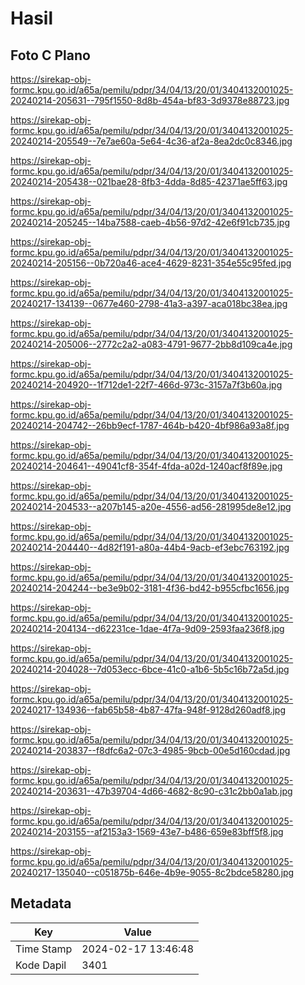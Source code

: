 # Hasil

## Foto C Plano

https://sirekap-obj-formc.kpu.go.id/a65a/pemilu/pdpr/34/04/13/20/01/3404132001025-20240214-205631--795f1550-8d8b-454a-bf83-3d9378e88723.jpg

https://sirekap-obj-formc.kpu.go.id/a65a/pemilu/pdpr/34/04/13/20/01/3404132001025-20240214-205549--7e7ae60a-5e64-4c36-af2a-8ea2dc0c8346.jpg

https://sirekap-obj-formc.kpu.go.id/a65a/pemilu/pdpr/34/04/13/20/01/3404132001025-20240214-205438--021bae28-8fb3-4dda-8d85-42371ae5ff63.jpg

https://sirekap-obj-formc.kpu.go.id/a65a/pemilu/pdpr/34/04/13/20/01/3404132001025-20240214-205245--14ba7588-caeb-4b56-97d2-42e6f91cb735.jpg

https://sirekap-obj-formc.kpu.go.id/a65a/pemilu/pdpr/34/04/13/20/01/3404132001025-20240214-205156--0b720a46-ace4-4629-8231-354e55c95fed.jpg

https://sirekap-obj-formc.kpu.go.id/a65a/pemilu/pdpr/34/04/13/20/01/3404132001025-20240217-134139--0677e460-2798-41a3-a397-aca018bc38ea.jpg

https://sirekap-obj-formc.kpu.go.id/a65a/pemilu/pdpr/34/04/13/20/01/3404132001025-20240214-205006--2772c2a2-a083-4791-9677-2bb8d109ca4e.jpg

https://sirekap-obj-formc.kpu.go.id/a65a/pemilu/pdpr/34/04/13/20/01/3404132001025-20240214-204920--1f712de1-22f7-466d-973c-3157a7f3b60a.jpg

https://sirekap-obj-formc.kpu.go.id/a65a/pemilu/pdpr/34/04/13/20/01/3404132001025-20240214-204742--26bb9ecf-1787-464b-b420-4bf986a93a8f.jpg

https://sirekap-obj-formc.kpu.go.id/a65a/pemilu/pdpr/34/04/13/20/01/3404132001025-20240214-204641--49041cf8-354f-4fda-a02d-1240acf8f89e.jpg

https://sirekap-obj-formc.kpu.go.id/a65a/pemilu/pdpr/34/04/13/20/01/3404132001025-20240214-204533--a207b145-a20e-4556-ad56-281995de8e12.jpg

https://sirekap-obj-formc.kpu.go.id/a65a/pemilu/pdpr/34/04/13/20/01/3404132001025-20240214-204440--4d82f191-a80a-44b4-9acb-ef3ebc763192.jpg

https://sirekap-obj-formc.kpu.go.id/a65a/pemilu/pdpr/34/04/13/20/01/3404132001025-20240214-204244--be3e9b02-3181-4f36-bd42-b955cfbc1656.jpg

https://sirekap-obj-formc.kpu.go.id/a65a/pemilu/pdpr/34/04/13/20/01/3404132001025-20240214-204134--d62231ce-1dae-4f7a-9d09-2593faa236f8.jpg

https://sirekap-obj-formc.kpu.go.id/a65a/pemilu/pdpr/34/04/13/20/01/3404132001025-20240214-204028--7d053ecc-6bce-41c0-a1b6-5b5c16b72a5d.jpg

https://sirekap-obj-formc.kpu.go.id/a65a/pemilu/pdpr/34/04/13/20/01/3404132001025-20240217-134936--fab65b58-4b87-47fa-948f-9128d260adf8.jpg

https://sirekap-obj-formc.kpu.go.id/a65a/pemilu/pdpr/34/04/13/20/01/3404132001025-20240214-203837--f8dfc6a2-07c3-4985-9bcb-00e5d160cdad.jpg

https://sirekap-obj-formc.kpu.go.id/a65a/pemilu/pdpr/34/04/13/20/01/3404132001025-20240214-203631--47b39704-4d66-4682-8c90-c31c2bb0a1ab.jpg

https://sirekap-obj-formc.kpu.go.id/a65a/pemilu/pdpr/34/04/13/20/01/3404132001025-20240214-203155--af2153a3-1569-43e7-b486-659e83bff5f8.jpg

https://sirekap-obj-formc.kpu.go.id/a65a/pemilu/pdpr/34/04/13/20/01/3404132001025-20240217-135040--c051875b-646e-4b9e-9055-8c2bdce58280.jpg


## Metadata

| Key        | Value               |
| ---------- | ------------------- |
| Time Stamp | 2024-02-17 13:46:48 |
| Kode Dapil | 3401                |



